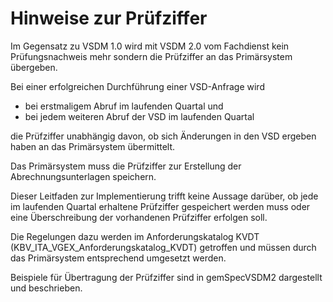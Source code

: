 # Hinweise zur Prüfziffer

Im Gegensatz zu VSDM 1.0 wird mit VSDM 2.0 vom Fachdienst kein Prüfungsnachweis mehr sondern die Prüfziffer an das Primärsystem übergeben. 

Bei einer erfolgreichen Durchführung einer VSD-Anfrage wird 
  - bei erstmaligem Abruf im laufenden Quartal und
  - bei jedem weiteren Abruf der VSD im laufenden Quartal
    
die Prüfziffer unabhängig davon, ob sich Änderungen in den VSD ergeben haben an das Primärsystem übermittelt.

Das Primärsystem muss die Prüfziffer zur Erstellung der Abrechnungsunterlagen speichern. 

Dieser Leitfaden zur Implementierung trifft keine Aussage darüber, ob jede im laufenden Quartal erhaltene Prüfziffer gespeichert werden muss oder eine Überschreibung der vorhandenen Prüfziffer erfolgen soll. 

Die Regelungen dazu werden im Anforderungskatalog KVDT (KBV_ITA_VGEX_Anforderungskatalog_KVDT) getroffen und müssen durch das Primärsystem entsprechend umgesetzt werden.

Beispiele für Übertragung der Prüfziffer sind in gemSpecVSDM2 dargestellt und beschrieben.








